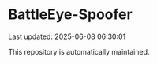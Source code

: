# BattleEye-Spoofer

Last updated: 2025-06-08 06:30:01

This repository is automatically maintained.
